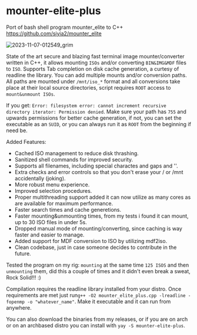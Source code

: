 # mounter-elite-plus
Port of bash shell program mounter_elite to C++ 
https://github.com/siyia2/mounter_elite


![2023-11-07-012549_grim](https://github.com/siyia2/mounter-elite-plus/assets/46220960/343e1ce4-1e27-4885-83c1-c4341a9aeb48)




State of the art secure and blazing fast terminal image mounter/converter written in C++, it allows mounting `ISOs` and/or converting `BIN&IMG&MDF` files to `ISO`. Supports Tab completion on disk cache generation, a curtesy of readline the library. 
You can add multiple mounts and/or conversion paths. All paths are mounted under `/mnt/iso_*` format and all conversions take place at their local source directories, script requires `ROOT` access to `mount&unmount ISOs`. 

If you get: `Error: filesystem error: cannot increment recursive directory iterator: Permission denied`.
Make sure your path has `755` and upwards permissions for better cache generation, if not, you can set the executable as an `SUID`, or you can always run it as `ROOT` from the beginning if need be.

Added Features:
* Cached ISO management to reduce disk thrashing.
* Sanitized shell commands for improved security.
* Supports all filenames, including special charactes and gaps and ''.
* Extra checks and error controls so that you don't erase your / or /mnt accidentally (joking).
* More robust menu experience.
* Improved selection procedures.
* Proper multithreading support added it can now utilize as many cores as are available for maximum performance.
* Faster search times and cache generetions.
* Faster mounting&unmounting times, from my tests i found it can mount, up to 30 ISO files in under 5s.
* Dropped manual mode of mounting/converting, since caching is way faster and easier to manage.
* Added support for MDF conversion to ISO by utilizing mdf2iso.
* Clean codebase, just in case someone decides to contribute in the future.

Tested the program on my rig: `mounting` at the same time `125 ISOS` and then `unmounting` them, did this a couple of times and it didn't even break a sweat, Rock Solid!!! :)

Compilation requires the readline library installed from your distro. 
Once requirements are met just run`g++ -O2 mounter_elite_plus.cpp -lreadline -fopenmp -o "whatever_name"`.
Make it executable and it can run from anywhere.

You can also download the binaries from my releases, or if you are on arch or on an archbased distro you can install with `yay -S mounter-elite-plus`.
